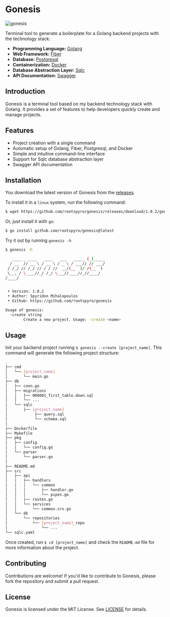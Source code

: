# Gonesis
![gonesis](https://github.com/user-attachments/assets/ba357b51-7c84-4a96-8d4e-3921d8ef1ff6)


Terminal tool to generate a boilerplate for a Golang backend projects with the technology stack:

* **Programming Language:** [Golang](https://go.dev)
* **Web Framework:** [Fiber](https://gofiber.io)
* **Database:** [Postgresql](https://www.postgresql.org)
* **Containerization:** [Docker](https://www.docker.com)
* **Database Abstraction Layer:** [Sqlc](https://sqlc.dev)
* **API Documentation:** [Swagger](https://swagger.io)

## Introduction

Gonesis is a terminal tool based on my backend technology stack with Golang. It provides a set of features to help developers quickly create and manage projects.

## Features

* Project creation with a single command
* Automatic setup of Golang, Fiber, Postgresql, and Docker
* Simple and intuitive command-line interface
* Support for Sqlc database abstraction layer
* Swagger API documentation 

## Installation

You download the latest version of Gonesis from the [releases](https://github.com/rootspyro/gonesis/releases).

To install it in a `linux` system, run the following command:

```bash
$ wget https://github.com/rootspyro/gonesis/releases/download/1.0.2/gonesis_linux_[arch].tar.gz | sudo tar -xzf gonesis_linux_[arch].tar.gz -C /usr/local/bin
```

Or, just install it with `go`:
```bash
$ go install github.com/rootspyro/gonesis@latest
```

Try it out by running `gonesis -h`
```bash
$ gonesis -h

   ____ _ ____   ____   ___   _____ (_)_____
  / __  // __ \ / __ \ / _ \ / ___// // ___/
 / /_/ // /_/ // / / //  __/(__  )/ /(__  ) 
 \__, / \____//_/ /_/ \___//____//_//____/  
/____/                                      


 • Version: 1.0.2
 • Author: Spyridon Mihalopoulos
 • Github: https://github.com/rootspyro/gonesis

Usage of gonesis:
  -create string
        Create a new project. Usage: -create <name>
```

## Usage

Init your backend project running `$ gonesis --create [project_name]`. This command will generate the following project structure:
```bash
.
├── cmd
│   └── [project_name] 
│       └── main.go
├── db
│   ├── conn.go
│   ├── migrations
│   │   ├── 000001_first_table.down.sql
│   │   └── ...
│   └── sqlc
│       ├── [project_name] 
│            ├── query.sql
│            └── schema.sql
│ 
├── Dockerfile
├── Makefile
├── pkg
│   ├── config
│   │   └── config.go
│   └── parser
│       └── parser.go
│
├── README.md
├── src
│   ├── api
│   │   ├── handlers
│   │   │   └── common
│   │   │       ├── handler.go
│   │   │       └── pipes.go
│   │   ├── routes.go
│   │   └── services
│   │       └── common.srv.go
│   └── db
│       └── repositories
│           └── [project_name]_repo
│               └── ...
└── sqlc.yaml
```

Once created, run `$ cd [project_name]` and check the `README.md` file for more information about the project.

## Contributing

Contributions are welcome! If you'd like to contribute to Gonesis, please fork the repository and submit a pull request.

## License

Gonesis is licensed under the MIT License. See [LICENSE](LICENSE) for details.
